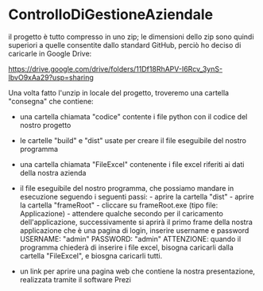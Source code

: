 # ControlloDiGestioneAziendale
il progetto è tutto compresso in uno zip; le dimensioni dello zip sono quindi superiori a quelle consentite dallo standard GitHub, perciò ho deciso di caricarle 
in Google Drive: 


https://drive.google.com/drive/folders/11Df18RhAPV-I6Rcv_3ynS-IbvO9xAa29?usp=sharing
     

Una volta fatto l'unzip in locale del progetto, troveremo una cartella "consegna" che contiene:
- una cartella chiamata "codice" contente i file python con il codice del nostro progetto
- le cartelle "build" e "dist" usate per creare il file eseguibile del nostro programma
- una cartella chiamata "FileExcel" contenente i file excel riferiti ai dati della nostra azienda
- il file eseguibile del nostro programma, che possiamo mandare in esecuzione seguendo i seguenti passi:
      - aprire la cartella "dist"
      - aprire la cartella "frameRoot"
      - cliccare su frameRoot.exe (tipo file: Applicazione)
      - attendere qualche secondo per il caricamento dell'applicazione, successivamente si aprirà il primo
         frame della nostra applicazione che è una pagina di login, inserire username e password
         USERNAME:    "admin"
         PASSWORD:   "admin"
         ATTENZIONE: quando il programma chiederà di inserire i file excel, bisogna caricarli dalla cartella
         "FileExcel", e biosgna caricarli tutti.
  
- un link per aprire una pagina web che contiene la nostra presentazione, realizzata tramite il software Prezi

